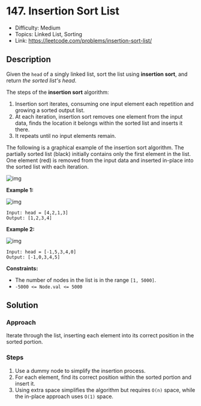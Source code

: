 # 147. Insertion Sort List

- Difficulty: Medium
- Topics: Linked List, Sorting
- Link: https://leetcode.com/problems/insertion-sort-list/

## Description

Given the `head` of a singly linked list, sort the list using **insertion sort**, and return _the sorted list's head_.

The steps of the **insertion sort** algorithm:

1. Insertion sort iterates, consuming one input element each repetition and growing a sorted output list.
2. At each iteration, insertion sort removes one element from the input data, finds the location it belongs within the sorted list and inserts it there.
3. It repeats until no input elements remain.

The following is a graphical example of the insertion sort algorithm. The partially sorted list (black) initially contains only the first element in the list. One element (red) is removed from the input data and inserted in-place into the sorted list with each iteration.

![img](https://upload.wikimedia.org/wikipedia/commons/0/0f/Insertion-sort-example-300px.gif)

**Example 1:**

![img](https://assets.leetcode.com/uploads/2021/03/04/sort1linked-list.jpg)

```
Input: head = [4,2,1,3]
Output: [1,2,3,4]
```

**Example 2:**

![img](https://assets.leetcode.com/uploads/2021/03/04/sort2linked-list.jpg)

```
Input: head = [-1,5,3,4,0]
Output: [-1,0,3,4,5]
```

**Constraints:**

- The number of nodes in the list is in the range `[1, 5000]`.
- `-5000 <= Node.val <= 5000`

## Solution

### Approach

Iterate through the list, inserting each element into its correct position in the sorted portion.

### Steps

1. Use a dummy node to simplify the insertion process.
2. For each element, find its correct position within the sorted portion and insert it.
3. Using extra space simplifies the algorithm but requires `O(n)` space, while the in-place approach uses `O(1)` space.
